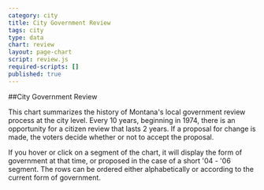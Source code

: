 ```yaml
---
category: city
title: City Government Review
tags: city
type: data
chart: review
layout: page-chart
script: review.js
required-scripts: []
published: true
---
```


##City Government Review

This chart summarizes the history of Montana's local government review process at the city level. Every 10 years, beginning in 1974, there is an opportunity for a citizen review that lasts 2 years. If a proposal for change is made, the voters decide whether or not to accept the proposal.

If you hover or click on a segment of the chart, it will display the form of government at that time, or proposed in the case of a short '04 - '06 segment. The rows can be ordered either alphabetically or according to the current form of government.
